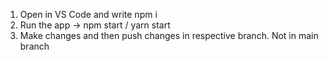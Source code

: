 1. Open in VS Code and write npm i
2. Run the app -> npm start / yarn start
3. Make changes and then push changes in respective branch. Not in main branch
